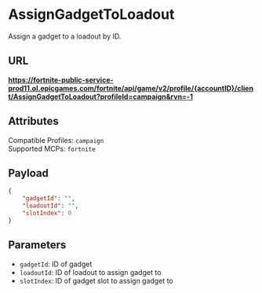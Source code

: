 # AssignGadgetToLoadout
Assign a gadget to a loadout by ID.

## URL
**https://fortnite-public-service-prod11.ol.epicgames.com/fortnite/api/game/v2/profile/{accountID}/client/AssignGadgetToLoadout?profileId=campaign&rvn=-1**

## Attributes
Compatible Profiles: `campaign`  
Supported MCPs: `fortnite`

## Payload
```json
{
    "gadgetId": "",
    "loadoutId": "",
    "slotIndex": 0
}
```

## Parameters
- `gadgetId`: ID of gadget
- `loadoutId`: ID of loadout to assign gadget to
- `slotIndex`: ID of gadget slot to assign gadget to
